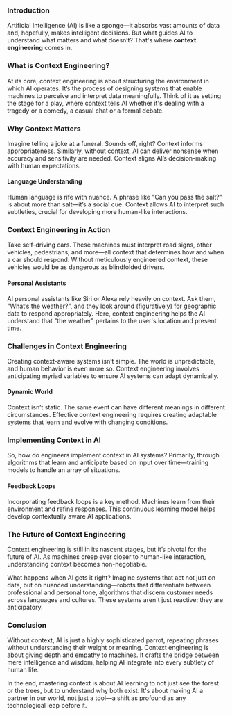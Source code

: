 ### Introduction

Artificial Intelligence (AI) is like a sponge—it absorbs vast amounts of data and, hopefully, makes intelligent decisions. But what guides AI to understand what matters and what doesn’t? That's where **context engineering** comes in.

### What is Context Engineering?

At its core, context engineering is about structuring the environment in which AI operates. It’s the process of designing systems that enable machines to perceive and interpret data meaningfully. Think of it as setting the stage for a play, where context tells AI whether it's dealing with a tragedy or a comedy, a casual chat or a formal debate.

### Why Context Matters

Imagine telling a joke at a funeral. Sounds off, right? Context informs appropriateness. Similarly, without context, AI can deliver nonsense when accuracy and sensitivity are needed. Context aligns AI’s decision-making with human expectations.

#### Language Understanding

Human language is rife with nuance. A phrase like "Can you pass the salt?" is about more than salt—it’s a social cue. Context allows AI to interpret such subtleties, crucial for developing more human-like interactions.

### Context Engineering in Action

Take self-driving cars. These machines must interpret road signs, other vehicles, pedestrians, and more—all context that determines how and when a car should respond. Without meticulously engineered context, these vehicles would be as dangerous as blindfolded drivers.

#### Personal Assistants

AI personal assistants like Siri or Alexa rely heavily on context. Ask them, "What’s the weather?", and they look around (figuratively) for geographic data to respond appropriately. Here, context engineering helps the AI understand that "the weather" pertains to the user's location and present time.

### Challenges in Context Engineering

Creating context-aware systems isn’t simple. The world is unpredictable, and human behavior is even more so. Context engineering involves anticipating myriad variables to ensure AI systems can adapt dynamically.

#### Dynamic World

Context isn’t static. The same event can have different meanings in different circumstances. Effective context engineering requires creating adaptable systems that learn and evolve with changing conditions.

### Implementing Context in AI

So, how do engineers implement context in AI systems? Primarily, through algorithms that learn and anticipate based on input over time—training models to handle an array of situations.

#### Feedback Loops

Incorporating feedback loops is a key method. Machines learn from their environment and refine responses. This continuous learning model helps develop contextually aware AI applications.

### The Future of Context Engineering

Context engineering is still in its nascent stages, but it’s pivotal for the future of AI. As machines creep ever closer to human-like interaction, understanding context becomes non-negotiable.

What happens when AI gets it right? Imagine systems that act not just on data, but on nuanced understanding—robots that differentiate between professional and personal tone, algorithms that discern customer needs across languages and cultures. These systems aren't just reactive; they are anticipatory.

### Conclusion

Without context, AI is just a highly sophisticated parrot, repeating phrases without understanding their weight or meaning. Context engineering is about giving depth and empathy to machines. It crafts the bridge between mere intelligence and wisdom, helping AI integrate into every subtlety of human life.

In the end, mastering context is about AI learning to not just see the forest or the trees, but to understand why both exist. It's about making AI a partner in our world, not just a tool—a shift as profound as any technological leap before it.